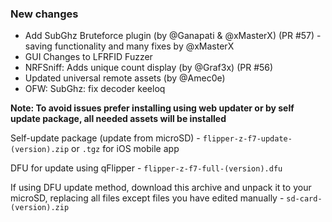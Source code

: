 ### New changes
* Add SubGhz Bruteforce plugin (by @Ganapati & @xMasterX) (PR #57) - saving functionality and many fixes by @xMasterX
* GUI Changes to LFRFID Fuzzer
* NRFSniff: Adds unique count display (by @Graf3x) (PR #56)
* Updated universal remote assets (by @Amec0e)
* OFW: SubGhz: fix decoder keeloq

**Note: To avoid issues prefer installing using web updater or by self update package, all needed assets will be installed**

Self-update package (update from microSD) - `flipper-z-f7-update-(version).zip` or `.tgz` for iOS mobile app

DFU for update using qFlipper - `flipper-z-f7-full-(version).dfu`

If using DFU update method, download this archive and unpack it to your microSD, replacing all files except files you have edited manually -
`sd-card-(version).zip`

